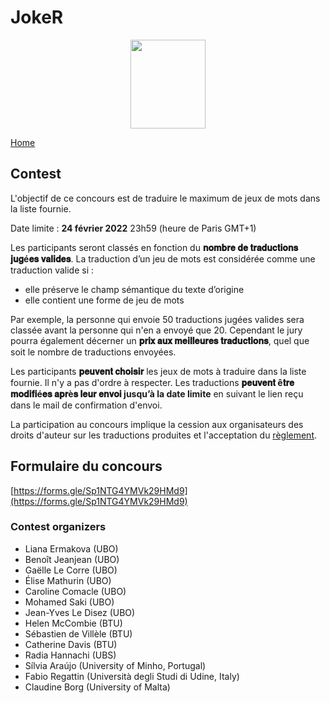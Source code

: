 # JokeR
<p align="center">
  <img src="../clef-2022/img/Joker.png" width="120" height="142">
</p>

[Home](clef-2022/index)
<br>

## Contest

L'objectif de ce concours est de traduire le maximum de jeux de mots dans la liste fournie. 

Date limite : **24 février 2022** 23h59 (heure de Paris GMT+1)

Les participants seront classés en fonction du **𝐧𝐨𝐦𝐛𝐫𝐞 𝐝𝐞 𝐭𝐫𝐚𝐝𝐮𝐜𝐭𝐢𝐨𝐧𝐬 𝐣𝐮𝐠é𝐞𝐬 𝐯𝐚𝐥𝐢𝐝𝐞𝐬**. La traduction d’un jeu de mots est considérée comme une traduction valide si :
- elle préserve le champ sémantique du texte d’origine
- elle contient une forme de jeu de mots 

Par exemple, la personne qui envoie 50 traductions jugées valides sera classée avant la personne qui n'en a envoyé que 20. Cependant le jury pourra également décerner un **𝐩𝐫𝐢𝐱 𝐚𝐮𝐱 𝐦𝐞𝐢𝐥𝐥𝐞𝐮𝐫𝐞𝐬 𝐭𝐫𝐚𝐝𝐮𝐜𝐭𝐢𝐨𝐧𝐬**, quel que soit le nombre de traductions envoyées. 

Les participants **𝐩𝐞𝐮𝐯𝐞𝐧𝐭 𝐜𝐡𝐨𝐢𝐬𝐢𝐫** les jeux de mots à traduire dans la liste fournie. Il n'y a pas d'ordre à respecter. Les traductions **𝐩𝐞𝐮𝐯𝐞𝐧𝐭 ê𝐭𝐫𝐞 𝐦𝐨𝐝𝐢𝐟𝐢é𝐞𝐬 𝐚𝐩𝐫è𝐬 𝐥𝐞𝐮𝐫 𝐞𝐧𝐯𝐨𝐢 jusqu’à la date limite** en suivant le lien  reçu dans le mail de confirmation d'envoi.

La participation au concours implique la cession aux organisateurs des droits d'auteur sur les traductions produites et l'acceptation du [règlement](Réglement-concours-joker.pdf).


## Formulaire du concours

[https://forms.gle/Sp1NTG4YMVk29HMd9](https://forms.gle/Sp1NTG4YMVk29HMd9)

### Contest organizers

* Liana Ermakova (UBO)
* Benoît Jeanjean (UBO)
* Gaëlle Le Corre (UBO)
* Élise Mathurin (UBO)
* Caroline Comacle (UBO)
* Mohamed Saki (UBO)
* Jean-Yves Le Disez (UBO)
* Helen McCombie (BTU)
* Sébastien de Villèle (BTU)
* Catherine Davis (BTU)
* Radia Hannachi (UBS)
* Sílvia Araújo (University of Minho, Portugal)
* Fabio Regattin (Università degli Studi di Udine, Italy)
* Claudine Borg (University of Malta)
